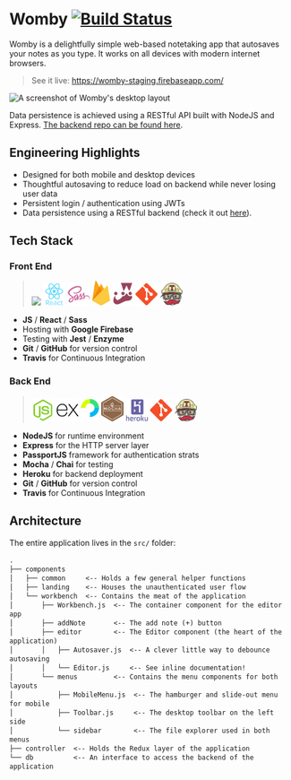 # Womby [![Build Status](https://travis-ci.org/morgannewman/womby.svg?branch=master)](https://travis-ci.org/morgannewman/womby)

Womby is a delightfully simple web-based notetaking app that autosaves your notes as you type. It works on all devices with modern internet browsers.

> See it live: <a href="https://womby-staging.firebaseapp.com/" target="_blank">https://womby-staging.firebaseapp.com/</a>

<img src="https://image.ibb.co/b3zYoA/large-screenshot.png" alt="A screenshot of Womby's desktop layout" width="700">

Data persistence is achieved using a RESTful API built with NodeJS and Express. [The backend repo can be found here](https://github.com/morgannewman/womby-backend).

## Engineering Highlights

- Designed for both mobile and desktop devices
- Thoughtful autosaving to reduce load on backend while never losing user data
- Persistent login / authentication using JWTs
- Data persistence using a RESTful backend (check it out [here](https://github.com/morgannewman/womby-backend)).

## Tech Stack

### Front End

> <img src="src/resources/readme/javascript-original.svg" width="40px"> <img src="src/resources/readme/react.svg" width="40px"> <img src="src/resources/readme/sass.svg" width="40px"> <img src="src/resources/readme/firebase.svg" width="32px"> <img src="src/resources/readme/jest.svg" width="38px"> <img src="src/resources/readme/git.svg" width="40px"> <img src="src/resources/readme/travis-ci.svg" width="40px">

- **JS** / **React** / **Sass**
- Hosting with **Google Firebase**
- Testing with **Jest** / **Enzyme**
- **Git** / **GitHub** for version control
- **Travis** for Continuous Integration

### Back End

> <img src="src/resources/readme/node.svg" width="40px"> <img src="src/resources/readme/express.svg" width="40px"> <img src="src/resources/readme/passport.svg" width="32px"> <img src="src/resources/readme/mocha.svg" width="40px"> <img src="src/resources/readme/heroku.svg" width="40px"> <img src="src/resources/readme/git.svg" width="40px"> <img src="src/resources/readme/travis-ci.svg" width="40px">

- **NodeJS** for runtime environment
- **Express** for the HTTP server layer
- **PassportJS** framework for authentication strats
- **Mocha** / **Chai** for testing
- **Heroku** for backend deployment
- **Git** / **GitHub** for version control
- **Travis** for Continuous Integration

## Architecture

The entire application lives in the `src/` folder:

```text
.
├── components
│   ├── common     <-- Holds a few general helper functions
│   ├── landing    <-- Houses the unauthenticated user flow
│   └── workbench  <-- Contains the meat of the application
│       ├── Workbench.js  <-- The container component for the editor app
│       ├── addNote       <-- The add note (+) button
│       ├── editor        <-- The Editor component (the heart of the application)
│       │   ├── Autosaver.js  <-- A clever little way to debounce autosaving
│       │   └── Editor.js     <-- See inline documentation!
│       └── menus         <-- Contains the menu components for both layouts
│           ├── MobileMenu.js  <-- The hamburger and slide-out menu for mobile
│           ├── Toolbar.js     <-- The desktop toolbar on the left side
│           └── sidebar        <-- The file explorer used in both menus
├── controller  <-- Holds the Redux layer of the application
└── db          <-- An interface to access the backend of the application
```
